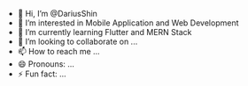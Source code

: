 - 👋 Hi, I’m @DariusShin
- 👀 I’m interested in Mobile Application and Web Development
- 🌱 I’m currently learning Flutter and MERN Stack
- 💞️ I’m looking to collaborate on ...
- 📫 How to reach me ...
- 😄 Pronouns: ...
- ⚡ Fun fact: ...

<!---
DariusShin/DariusShin is a ✨ special ✨ repository because its `README.md` (this file) appears on your GitHub profile.
You can click the Preview link to take a look at your changes.
--->
